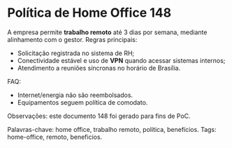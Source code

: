 # Política de Home Office 148

A empresa permite **trabalho remoto** até 3 dias por semana, mediante alinhamento com o gestor.
Regras principais:
- Solicitação registrada no sistema de RH;
- Conectividade estável e uso de **VPN** quando acessar sistemas internos;
- Atendimento a reuniões síncronas no horário de Brasília.

FAQ:
- Internet/energia não são reembolsados.
- Equipamentos seguem política de comodato.

Observações: este documento 148 foi gerado para fins de PoC.

Palavras-chave: home office, trabalho remoto, política, benefícios.
Tags: home-office, remoto, beneficios.
